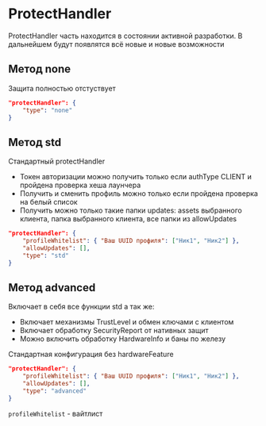 # ProtectHandler

ProtectHandler часть находится в состоянии активной разработки. В дальнейшем будут появлятся всё новые и новые возможности

## Метод none

Защита полностью отстуствует

```json
"protectHandler": {
    "type": "none"
}

```

## Метод std

Стандартный protectHandler

- Токен авторизации можно получить только если authType CLIENT и пройдена проверка хеша лаунчера
- Получить и сменить профиль можно только если пройдена проверка на белый список
- Получить можно только такие папки updates: assets выбранного клиента, папка выбранного клиента, все папки из allowUpdates

```json
"protectHandler": {
    "profileWhitelist": { "Ваш UUID профиля": ["Ник1", "Ник2"] }, 
    "allowUpdates": [],
    "type": "std"
}
```

## Метод advanced

Включает в себя все функции std а так же:

- Включает механизмы TrustLevel и обмен ключами с клиентом
- Включает обработку SecurityReport от нативных защит
- Можно включить обработку HardwareInfo и баны по железу

Стандартная конфигурация без hardwareFeature

```json
"protectHandler": {
    "profileWhitelist": { "Ваш UUID профиля": ["Ник1", "Ник2"] },
    "allowUpdates": [],
    "type": "advanced"
}
```

`profileWhitelist` - вайтлист